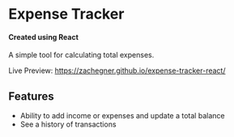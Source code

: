 # Expense Tracker
#### Created using React

A simple tool for calculating total expenses.

Live Preview: https://zachegner.github.io/expense-tracker-react/

## Features
 - Ability to add income or expenses and update a total balance
 - See a history of transactions